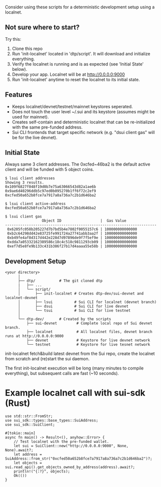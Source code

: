 Consider using these scripts for a deterministic development setup using a localnet.

## Not sure where to start?
Try this:
  1. Clone this repo
  2. Run 'init-localnet' located in 'dtp/script'. It will download and initialize everything.
  3. Verify the localnet is running and is as expected (see 'Initial State' below).
  4. Develop your app. Localnet will be at http://0.0.0.0:9000
  5. Run 'init-localnet' anytime to reset the localnet to its initial state.

## Features
  - Keeps localnet/devnet/testnet/mainnet keystores seperated.
  - Does not touch the user level ~/.sui and its keystore (assumes might be used for mainnet).
  - Creates self-contain and deterministic localnet that can be re-initialized with the same pre-funded address.
  - Sui CLI frontends that target specific network (e.g. "dsui client gas" will be for the live devnet).

## Initial State
Always same 3 client addresses. The 0xcfed~46ba2 is the default active client and will be funded with 5 object coins.
```
$ lsui client addresses
Showing 3 results.
0x109f6827f048f19d0b7e75a63066543d82a1ae6b
0x9ae6d40296ddb5c97ed0b095270b1ff6f72c2ef9
0xcfed50a652b8fce7a7917a8a736a7c2b1d646ba2

$ lsui client active-address
0xcfed50a652b8fce7a7917a8a736a7c2b1d646ba2

$ lsui client gas
                 Object ID                  |  Gas Value
----------------------------------------------------------------------
 0x6205fc058b205227d7b7bd5b4e7802f0055157c6 | 100000000000000
 0xb2c64298dd42e83725fe991724a27741abb3aa2f | 100000000000000
 0xb49fe4af8d317d442e228d7d97896de9f7f5ef9e | 100000000000000
 0xdda7a05332162389586c18c4c518c9811293cb09 | 100000000000000
 0xef7d5e8fe9b133c431b386f27b17d4aaaa55e58b | 100000000000000
```

## Development Setup
 ```
 <your directory>
       │
       ├── dtp/           # The git cloned dtp
       |   ├── ...
       │   └── script/
       │       ├── init-localnet # Creates dtp-dev/sui-devnet and localnet-devnet
       │       ├── lsui          # Sui CLI for localnet (devnet branch)
       │       ├── dsui          # Sui CLI for live devnet
       │       └── tsui          # Sui CLI for live testnet
       │       
       └── dtp-dev/       # Created by the scripts
           ├── sui-devnet         # Complete local repo of Sui devnet branch.
           ├── localnet           # All localnet files, devnet branch runs at http://0.0.0.0:9000
           ├── devnet             # Keystore for live devnet network
           └── testnet            # Keystore for live tesnet network
```

init-localnet fetch&build latest devnet from the Sui repo, create the localnet from scratch and (re)start the sui daemon.

The first init-localnet execution will be long (many minutes to compile everything), but subsequent calls are fast (~10 seconds).

# Example localnet call with sui-sdk (Rust)
```
use std::str::FromStr;
use sui_sdk::types::base_types::SuiAddress;
use sui_sdk::SuiClient;

#[tokio::main]
async fn main() -> Result<(), anyhow::Error> {
    // Test localnet with the pre-funded wallet.
    let sui = SuiClient::new("http://0.0.0.0:9000", None, None).await?;
    let address = SuiAddress::from_str("0xcfed50a652b8fce7a7917a8a736a7c2b1d646ba2")?;
    let objects = sui.read_api().get_objects_owned_by_address(address).await?;
    println!("{:?}", objects);
    Ok(())
}

